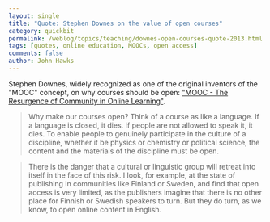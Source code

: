 ```yaml
---
layout: single 
title: "Quote: Stephen Downes on the value of open courses" 
category: quickbit
permalink: /weblog/topics/teaching/downes-open-courses-quote-2013.html
tags: [quotes, online education, MOOCs, open access] 
comments: false 
author: John Hawks 
---
```


Stephen Downes, widely recognized as one of the original inventors of the "MOOC" concept, on why courses should be open: <a href="http://halfanhour.blogspot.ca/2013/05/mooc-resurgence-of-community-in-online.html">"MOOC - The Resurgence of Community in Online Learning"</a>. 

<blockquote>Why make our courses open? Think of a course as like a language. If a language is closed, it dies. If people are not allowed to speak it, it dies. To enable people to genuinely participate in the culture of a discipline, whether it be physics or chemistry or political science, the content and the materials of the discipline must be open.</blockquote>

<blockquote>There is the danger that a cultural or linguistic group will retreat into itself in the face of this risk. I look, for example, at the state of publishing in communities like Finland or Sweden, and find that open access is very limited, as the publishers imagine that there is no other place for Finnish or Swedish speakers to turn. But they do turn, as we know, to open online content in English.</blockquote>



